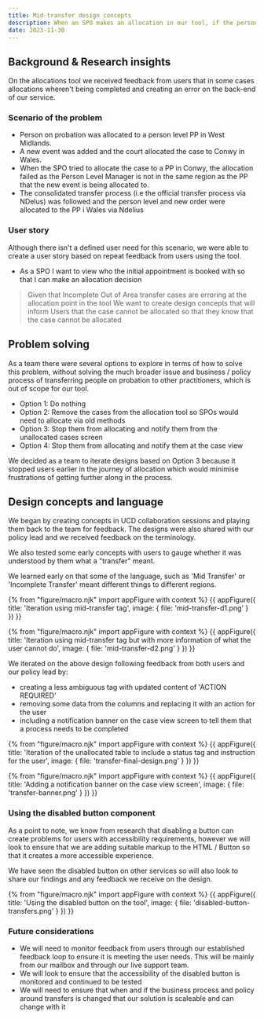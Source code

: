 ```yaml
---
title: Mid-transfer design concepts
description: When an SPO makes an allocation in our tool, if the person on probation is located in a different area or the initial sentence / order was recorded in a different region and an allocation is made via the tool it creates an error on NDelius.
date: 2023-11-30
---
```


## Background & Research insights

On the allocations tool we received feedback from users that in some cases allocations wheren't being completed and creating an error on the back-end of our service.

### Scenario of the problem

- Person on probation was allocated to a person level PP in West Midlands.
- A new event was added and the court allocated the case to Conwy in Wales.  
- When the SPO tried to allocate the case to a PP in Conwy, the allocation failed as the Person Level Manager is not in the same region as the PP that the new event is being allocated to.  
- The consolidated transfer process (i.e the official transfer process via NDelus) was followed and the person level and new order were allocated to the PP i Wales via Ndelius


### User story
Although there isn't a defined user need for this scenario, we were able to create a user story based on repeat feedback from users using the tool.

- As a SPO I want to view who the initial appointment is booked with so that I can make an allocation decision

> Given that Incomplete Out of Area transfer cases are erroring at the allocation point in the tool We want to create design concepts that will inform Users that the case cannot be allocated so that they know that the case cannot be allocated

## Problem solving

As a team there were several options to explore in terms of how to solve this problem, without solving the much broader issue and business / policy process of transferring people on probation to other practitioners, which is out of scope for our tool.

- Option 1: Do nothing 
- Option 2: Remove the cases from the allocation tool so SPOs would need to allocate via old methods
- Option 3: Stop them from allocating and notify them from the unallocated cases screen
- Option 4: Stop them from allocating and notify them at the case view

We decided as a team to iterate designs based on Option 3 because it stopped users earlier in the journey of allocation which would minimise frustrations of getting further along in the process.

## Design concepts and language

We began by creating concepts in UCD collaboration sessions and playing them back to the team for feedback. The designs were also shared with our policy lead and we received feedback on the terminology. 

We also tested some early concepts with users to gauge whether it was understood by them what a "transfer" meant.

We learned early on that some of the language, such as 'Mid Transfer' or 'Incomplete Transfer' meant different things to different regions. 

{% from "figure/macro.njk" import appFigure with context %}
{{ appFigure({
  title: 'Iteration using mid-transfer tag',
  image: {
    file: 'mid-transfer-d1.png'
  }
}) }}

{% from "figure/macro.njk" import appFigure with context %}
{{ appFigure({
  title: 'Iteration using mid-transfer tag but with more information of what the user cannot do',
  image: {
    file: 'mid-transfer-d2.png'
  }
}) }}

We iterated on the above design following feedback from both users and our policy lead by: 

- creating a less ambiguous tag with updated content of 'ACTION REQUIRED'
- removing some data from the columns and replacing it with an action for the user
- including a notification banner on the case view screen to tell them that a process needs to be completed

{% from "figure/macro.njk" import appFigure with context %}
{{ appFigure({
  title: 'Iteration of the unallocated table to include a status tag and instruction for the user',
  image: {
    file: 'transfer-final-design.png'
  }
}) }}

{% from "figure/macro.njk" import appFigure with context %}
{{ appFigure({
  title: 'Adding a notification banner on the case view screen',
  image: {
    file: 'transfer-banner.png'
  }
}) }}

### Using the disabled button component

As a point to note, we know from research that disabling a button can create problems for users with accessibility requirements, however we will look to ensure that we are adding suitable markup to the HTML / Button so that it creates a more accessible experience. 

We have seen the disabled button on other services so will also look to share our findings and any feedback we receive on the design. 

{% from "figure/macro.njk" import appFigure with context %}
{{ appFigure({
  title: 'Using the disabled button on the tool',
  image: {
    file: 'disabled-button-transfers.png'
  }
}) }}

### Future considerations
- We will need to monitor feedback from users through our established feedback loop to ensure it is meeting the user needs. This will be mainly from our mailbox and through our live support team.
- We will look to ensure that the accessibility of the disabled button is monitored and continued to be tested
- We will need to ensure that when and if the business process and policy around transfers is changed that our solution is scaleable and can change with it